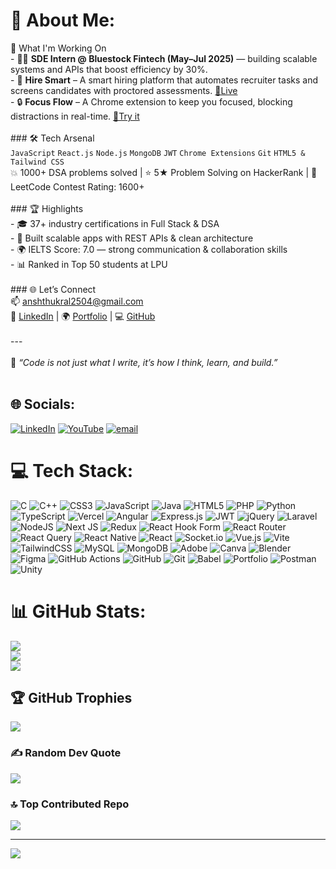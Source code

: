 # 💫 About Me:
💼 What I'm Working On<br>- 👨‍💻 **SDE Intern @ Bluestock Fintech (May–Jul 2025)** — building scalable systems and APIs that boost efficiency by 30%.<br>- 🧠 **Hire Smart** – A smart hiring platform that automates recruiter tasks and screens candidates with proctored assessments. [🔗Live](https://github.com/AnshThukral/Hire-Smart---Pre-Tested-Talent-Match)<br>- 🔒 **Focus Flow** – A Chrome extension to keep you focused, blocking distractions in real-time. [🔗Try it](https://github.com/AnshThukral/pause-youtube-on-tab-switch)<br><br>### 🛠 Tech Arsenal<br>`JavaScript` `React.js` `Node.js` `MongoDB` `JWT` `Chrome Extensions` `Git` `HTML5 & Tailwind CSS`  <br>💥 1000+ DSA problems solved | ⭐ 5★ Problem Solving on HackerRank | 🧠 LeetCode Contest Rating: 1600+<br><br>### 🏆 Highlights<br>- 🎓 37+ industry certifications in Full Stack & DSA  <br>- 🔧 Built scalable apps with REST APIs & clean architecture  <br>- 🌍 IELTS Score: 7.0 — strong communication & collaboration skills  <br>- 📊 Ranked in Top 50 students at LPU<br><br>### 🌐 Let’s Connect<br>📫 [anshthukral2504@gmail.com](mailto:anshthukral2504@gmail.com)  <br>🔗 [LinkedIn](https://www.linkedin.com/in/ansh-thukral-at25/) | 🌍 [Portfolio](https://space-x-ansh-thukrals-projects.vercel.app/) | 💻 [GitHub](https://github.com/AnshThukral)<br><br>---<br><br>📌 *“Code is not just what I write, it’s how I think, learn, and build.”*<br><br>


## 🌐 Socials:
[![LinkedIn](https://img.shields.io/badge/LinkedIn-%230077B5.svg?logo=linkedin&logoColor=white)](https://linkedin.com/in/https://www.linkedin.com/in/ansh-thukral-at25/) [![YouTube](https://img.shields.io/badge/YouTube-%23FF0000.svg?logo=YouTube&logoColor=white)](https://youtube.com/@https://www.youtube.com/@anshthukral25) [![email](https://img.shields.io/badge/Email-D14836?logo=gmail&logoColor=white)](mailto:anshthukral2504@gmail.com) 

# 💻 Tech Stack:
![C](https://img.shields.io/badge/c-%2300599C.svg?style=for-the-badge&logo=c&logoColor=white) ![C++](https://img.shields.io/badge/c++-%2300599C.svg?style=for-the-badge&logo=c%2B%2B&logoColor=white) ![CSS3](https://img.shields.io/badge/css3-%231572B6.svg?style=for-the-badge&logo=css3&logoColor=white) ![JavaScript](https://img.shields.io/badge/javascript-%23323330.svg?style=for-the-badge&logo=javascript&logoColor=%23F7DF1E) ![Java](https://img.shields.io/badge/java-%23ED8B00.svg?style=for-the-badge&logo=openjdk&logoColor=white) ![HTML5](https://img.shields.io/badge/html5-%23E34F26.svg?style=for-the-badge&logo=html5&logoColor=white) ![PHP](https://img.shields.io/badge/php-%23777BB4.svg?style=for-the-badge&logo=php&logoColor=white) ![Python](https://img.shields.io/badge/python-3670A0?style=for-the-badge&logo=python&logoColor=ffdd54) ![TypeScript](https://img.shields.io/badge/typescript-%23007ACC.svg?style=for-the-badge&logo=typescript&logoColor=white) ![Vercel](https://img.shields.io/badge/vercel-%23000000.svg?style=for-the-badge&logo=vercel&logoColor=white) ![Angular](https://img.shields.io/badge/angular-%23DD0031.svg?style=for-the-badge&logo=angular&logoColor=white) ![Express.js](https://img.shields.io/badge/express.js-%23404d59.svg?style=for-the-badge&logo=express&logoColor=%2361DAFB) ![JWT](https://img.shields.io/badge/JWT-black?style=for-the-badge&logo=JSON%20web%20tokens) ![jQuery](https://img.shields.io/badge/jquery-%230769AD.svg?style=for-the-badge&logo=jquery&logoColor=white) ![Laravel](https://img.shields.io/badge/laravel-%23FF2D20.svg?style=for-the-badge&logo=laravel&logoColor=white) ![NodeJS](https://img.shields.io/badge/node.js-6DA55F?style=for-the-badge&logo=node.js&logoColor=white) ![Next JS](https://img.shields.io/badge/Next-black?style=for-the-badge&logo=next.js&logoColor=white) ![Redux](https://img.shields.io/badge/redux-%23593d88.svg?style=for-the-badge&logo=redux&logoColor=white) ![React Hook Form](https://img.shields.io/badge/React%20Hook%20Form-%23EC5990.svg?style=for-the-badge&logo=reacthookform&logoColor=white) ![React Router](https://img.shields.io/badge/React_Router-CA4245?style=for-the-badge&logo=react-router&logoColor=white) ![React Query](https://img.shields.io/badge/-React%20Query-FF4154?style=for-the-badge&logo=react%20query&logoColor=white) ![React Native](https://img.shields.io/badge/react_native-%2320232a.svg?style=for-the-badge&logo=react&logoColor=%2361DAFB) ![React](https://img.shields.io/badge/react-%2320232a.svg?style=for-the-badge&logo=react&logoColor=%2361DAFB) ![Socket.io](https://img.shields.io/badge/Socket.io-black?style=for-the-badge&logo=socket.io&badgeColor=010101) ![Vue.js](https://img.shields.io/badge/vue.js-%2335495e.svg?style=for-the-badge&logo=vuedotjs&logoColor=%234FC08D) ![Vite](https://img.shields.io/badge/vite-%23646CFF.svg?style=for-the-badge&logo=vite&logoColor=white) ![TailwindCSS](https://img.shields.io/badge/tailwindcss-%2338B2AC.svg?style=for-the-badge&logo=tailwind-css&logoColor=white) ![MySQL](https://img.shields.io/badge/mysql-4479A1.svg?style=for-the-badge&logo=mysql&logoColor=white) ![MongoDB](https://img.shields.io/badge/MongoDB-%234ea94b.svg?style=for-the-badge&logo=mongodb&logoColor=white) ![Adobe](https://img.shields.io/badge/adobe-%23FF0000.svg?style=for-the-badge&logo=adobe&logoColor=white) ![Canva](https://img.shields.io/badge/Canva-%2300C4CC.svg?style=for-the-badge&logo=Canva&logoColor=white) ![Blender](https://img.shields.io/badge/blender-%23F5792A.svg?style=for-the-badge&logo=blender&logoColor=white) ![Figma](https://img.shields.io/badge/figma-%23F24E1E.svg?style=for-the-badge&logo=figma&logoColor=white) ![GitHub Actions](https://img.shields.io/badge/github%20actions-%232671E5.svg?style=for-the-badge&logo=githubactions&logoColor=white) ![GitHub](https://img.shields.io/badge/github-%23121011.svg?style=for-the-badge&logo=github&logoColor=white) ![Git](https://img.shields.io/badge/git-%23F05033.svg?style=for-the-badge&logo=git&logoColor=white) ![Babel](https://img.shields.io/badge/Babel-F9DC3e?style=for-the-badge&logo=babel&logoColor=black) ![Portfolio](https://img.shields.io/badge/Portfolio-%23000000.svg?style=for-the-badge&logo=firefox&logoColor=#FF7139) ![Postman](https://img.shields.io/badge/Postman-FF6C37?style=for-the-badge&logo=postman&logoColor=white) ![Unity](https://img.shields.io/badge/unity-%23000000.svg?style=for-the-badge&logo=unity&logoColor=white)
# 📊 GitHub Stats:
![](https://github-readme-stats.vercel.app/api?username=AnshThukral&theme=dark&hide_border=false&include_all_commits=true&count_private=true)<br/>
![](https://nirzak-streak-stats.vercel.app/?user=AnshThukral&theme=dark&hide_border=false)<br/>
![](https://github-readme-stats.vercel.app/api/top-langs/?username=AnshThukral&theme=dark&hide_border=false&include_all_commits=true&count_private=true&layout=compact)

## 🏆 GitHub Trophies
![](https://github-profile-trophy.vercel.app/?username=AnshThukral&theme=radical&no-frame=false&no-bg=true&margin-w=4)

### ✍️ Random Dev Quote
![](https://quotes-github-readme.vercel.app/api?type=horizontal&theme=radical)

### 🔝 Top Contributed Repo
![](https://github-contributor-stats.vercel.app/api?username=AnshThukral&limit=5&theme=dark&combine_all_yearly_contributions=true)

---
[![](https://visitcount.itsvg.in/api?id=AnshThukral&icon=0&color=0)](https://visitcount.itsvg.in)

  
<!-- Proudly created with GPRM ( https://gprm.itsvg.in ) -->
